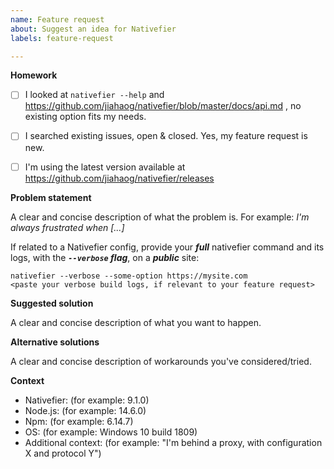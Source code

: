```yaml
---
name: Feature request
about: Suggest an idea for Nativefier
labels: feature-request

---
```


<!-- Help us help you, and take the time to fill this information 🙂.
An incomprehensible feature request is a useless feature request.

==============================================================
INCOMPREHENSIBLE / INCOMPLETE FEATURE REQUESTS WILL BE CLOSED.
==============================================================
-->

**Homework**

- [ ] I looked at `nativefier --help` and https://github.com/jiahaog/nativefier/blob/master/docs/api.md , no existing option fits my needs.
- [ ] I searched existing issues, open & closed. Yes, my feature request is new.
- [ ] I'm using the latest version available at https://github.com/jiahaog/nativefier/releases


**Problem statement**

A clear and concise description of what the problem is. For example: *I'm always frustrated when [...]*

If related to a Nativefier config, provide your ***full*** nativefier command and its logs, with the ***`--verbose` flag***, on a ***public*** site:

```
nativefier --verbose --some-option https://mysite.com
<paste your verbose build logs, if relevant to your feature request>
```

**Suggested solution**

A clear and concise description of what you want to happen.


**Alternative solutions**

A clear and concise description of workarounds you've considered/tried.


**Context**

 - Nativefier: (for example: 9.1.0)
 - Node.js: (for example: 14.6.0)
 - Npm: (for example: 6.14.7)
 - OS: (for example: Windows 10 build 1809)
 - Additional context: (for example: "I'm behind a proxy, with configuration X and protocol Y")
